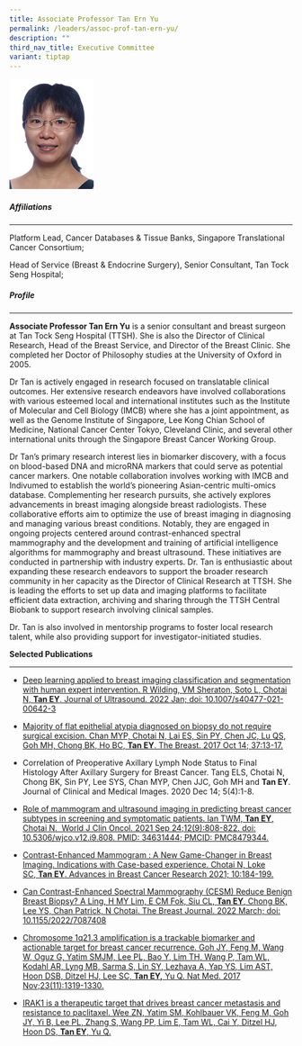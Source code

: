 ```yaml
---
title: Associate Professor Tan Ern Yu
permalink: /leaders/assoc-prof-tan-ern-yu/
description: ""
third_nav_title: Executive Committee
variant: tiptap
---
```

<div class="isomer-image-wrapper"><img style="width:150px" height="auto" width="100%" src="/images/Leaders/tan ern yu.png"></div><h5>Affiliations</h5><hr><p>Platform Lead, Cancer Databases &amp; Tissue Banks, Singapore Translational Cancer Consortium;</p><p>Head of Service (Breast &amp; Endocrine Surgery), Senior Consultant, Tan Tock Seng Hospital;</p><h5>Profile</h5><hr><p><strong>Associate Professor Tan Ern Yu</strong> is a senior consultant and breast surgeon at Tan Tock Seng Hospital (TTSH). She is also the Director of Clinical Research, Head of the Breast Service, and Director of the Breast Clinic. She completed her Doctor of Philosophy studies at the University of Oxford in 2005.</p><p>Dr Tan is actively engaged in research focused on translatable clinical outcomes. Her extensive research endeavors have involved collaborations with various esteemed local and international institutes such as the Institute of Molecular and Cell Biology (IMCB) where she has a joint appointment, as well as the Genome Institute of Singapore, Lee Kong Chian School of Medicine, National Cancer Center Tokyo, Cleveland Clinic, and several other international units through the Singapore Breast Cancer Working Group.</p><p>Dr Tan’s primary research interest lies in biomarker discovery, with a focus on blood-based DNA and microRNA markers that could serve as potential cancer markers. One notable collaboration involves working with IMCB and Indivumed to establish the world’s pioneering Asian-centric multi-omics database. Complementing her research pursuits, she actively explores advancements in breast imaging alongside breast radiologists. These collaborative efforts aim to optimize the use of breast imaging in diagnosing and managing various breast conditions. Notably, they are engaged in ongoing projects centered around contrast-enhanced spectral mammography and the development and training of artificial intelligence algorithms for mammography and breast ultrasound. These initiatives are conducted in partnership with industry experts.&nbsp;Dr. Tan is enthusiastic about expanding these research endeavors to support the broader research community in her capacity as the Director of Clinical Research at TTSH. She is leading the efforts to set up data and imaging platforms to facilitate efficient data extraction, archiving and sharing through the TTSH Central Biobank to support research involving clinical samples.</p><p>Dr. Tan is also involved in mentorship programs to foster local research talent, while also providing support for investigator-initiated studies.</p><p><strong>Selected Publications</strong></p><hr><ul data-tight="true" class="tight"><li><p><a href="https://pubmed.ncbi.nlm.nih.gov/35000127/" rel="noopener noreferrer nofollow" target="_blank">Deep learning applied to breast imaging classification and segmentation with human expert intervention. R Wilding, VM Sheraton, Soto L, Chotai N,&nbsp;</a><strong><a href="https://pubmed.ncbi.nlm.nih.gov/35000127/" rel="noopener noreferrer nofollow" target="_blank">Tan EY</a></strong><a href="https://pubmed.ncbi.nlm.nih.gov/35000127/" rel="noopener noreferrer nofollow" target="_blank">. Journal of Ultrasound. 2022 Jan; doi: 10.1007/s40477-021-00642-3</a></p></li><li><p><a href="https://pubmed.ncbi.nlm.nih.gov/29040892/" rel="noopener noreferrer nofollow" target="_blank">Majority of flat epithelial atypia diagnosed on biopsy do not require surgical excision. Chan MYP, Chotai N, Lai ES, Sin PY, Chen JC, Lu QS, Goh MH, Chong BK, Ho BC,&nbsp;</a><strong><a href="https://pubmed.ncbi.nlm.nih.gov/29040892/" rel="noopener noreferrer nofollow" target="_blank">Tan EY</a></strong><a href="https://pubmed.ncbi.nlm.nih.gov/29040892/" rel="noopener noreferrer nofollow" target="_blank">. The Breast. 2017 Oct 14; 37:13-17.</a></p></li><li><p>Correlation of Preoperative Axillary Lymph Node Status to Final Histology After Axillary Surgery for Breast Cancer. Tang ELS, Chotai N, Chong BK, Sin PY, Lee SYS, Chan MYP, Chen JJC, Goh MH and&nbsp;<strong>Tan EY</strong>. Journal of Clinical and Medical Images. 2020 Dec 14; 5(4):1-8.</p></li><li><p><a href="https://pubmed.ncbi.nlm.nih.gov/34631444/" rel="noopener noreferrer nofollow" target="_blank">Role of mammogram and ultrasound imaging in predicting breast cancer subtypes in screening and symptomatic patients. Ian TWM,&nbsp;</a><strong><a href="https://pubmed.ncbi.nlm.nih.gov/34631444/" rel="noopener noreferrer nofollow" target="_blank">Tan EY</a></strong><a href="https://pubmed.ncbi.nlm.nih.gov/34631444/" rel="noopener noreferrer nofollow" target="_blank">, Chotai N.&nbsp; World J Clin Oncol. 2021 Sep 24;12(9):808-822. doi: 10.5306/wjco.v12.i9.808. PMID: 34631444; PMCID: PMC8479344.</a></p></li><li><p><a href="https://www.scirp.org/journal/paperinformation.aspx?paperid=112360" rel="noopener noreferrer nofollow" target="_blank">Contrast-Enhanced Mammogram : A New Game-Changer in Breast Imaging. Indications with Case-based experience. Chotai N, Loke SC,&nbsp;</a><strong><a href="https://www.scirp.org/journal/paperinformation.aspx?paperid=112360" rel="noopener noreferrer nofollow" target="_blank">Tan EY</a></strong><a href="https://www.scirp.org/journal/paperinformation.aspx?paperid=112360" rel="noopener noreferrer nofollow" target="_blank">. Advances in Breast Cancer Research 2021; 10:184-199.</a></p></li><li><p><a href="https://pubmed.ncbi.nlm.nih.gov/35711887/" rel="noopener noreferrer nofollow" target="_blank">Can Contrast-Enhanced Spectral Mammography (CESM) Reduce Benign Breast Biopsy? A Ling, H MY Lim, E CM Fok, Siu CL,&nbsp;</a><strong><a href="https://pubmed.ncbi.nlm.nih.gov/35711887/" rel="noopener noreferrer nofollow" target="_blank">Tan EY</a></strong><a href="https://pubmed.ncbi.nlm.nih.gov/35711887/" rel="noopener noreferrer nofollow" target="_blank">, Chong BK, Lee YS, Chan Patrick, N Chotai. The Breast Journal. 2022 March; doi: 10.1155/2022/7087408</a></p></li><li><p><a href="https://pubmed.ncbi.nlm.nih.gov/28967919/" rel="noopener noreferrer nofollow" target="_blank">Chromosome 1q21.3 amplification is a trackable biomarker and actionable target for breast cancer recurrence.&nbsp;Goh JY, Feng M, Wang W, Oguz G, Yatim SMJM, Lee PL, Bao Y, Lim TH, Wang P, Tam WL, Kodahl AR, Lyng MB, Sarma S, Lin SY, Lezhava A, Yap YS, Lim AST, Hoon DSB, Ditzel HJ, Lee SC,&nbsp;</a><strong><a href="https://pubmed.ncbi.nlm.nih.gov/28967919/" rel="noopener noreferrer nofollow" target="_blank">Tan EY,</a></strong><a href="https://pubmed.ncbi.nlm.nih.gov/28967919/" rel="noopener noreferrer nofollow" target="_blank">&nbsp;Yu Q.&nbsp;Nat Med. 2017 Nov;23(11):1319-1330.</a></p></li><li><p><a href="https://pubmed.ncbi.nlm.nih.gov/26503059/" rel="noopener noreferrer nofollow" target="_blank">IRAK1 is a therapeutic target that drives breast cancer metastasis and resistance to paclitaxel.&nbsp;Wee ZN, Yatim SM, Kohlbauer VK, Feng M, Goh JY, Yi B, Lee PL, Zhang S, Wang PP, Lim E, Tam WL, Cai Y, Ditzel HJ, Hoon DS,&nbsp;</a><strong><a href="https://pubmed.ncbi.nlm.nih.gov/26503059/" rel="noopener noreferrer nofollow" target="_blank">Tan EY</a></strong><a href="https://pubmed.ncbi.nlm.nih.gov/26503059/" rel="noopener noreferrer nofollow" target="_blank">, Yu Q.</a></p></li></ul><p></p>